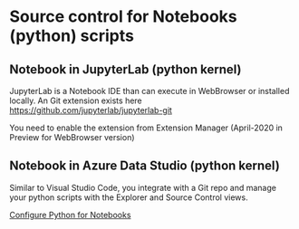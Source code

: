 # Source control for Notebooks (python) scripts

## Notebook in JupyterLab (python kernel)
JupyterLab is a Notebook IDE than can execute in WebBrowser or installed locally. An Git extension exists here https://github.com/jupyterlab/jupyterlab-git

You need to enable the extension from Extension Manager (April-2020 in Preview for WebBrowser version)

## Notebook in Azure Data Studio (python kernel)
Similar to Visual Studio Code, you integrate with a Git repo and manage your python scripts with the Explorer and Source Control views.

[Configure Python for Notebooks]([https://docs.microsoft.com/en-us/sql/azure-data-studio/notebooks-guidance?view=sql-server-ver15#configure-python-for-notebooks)